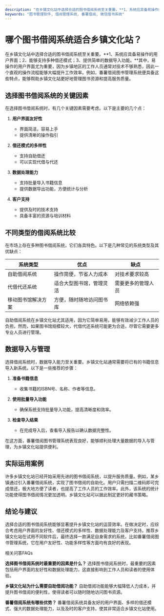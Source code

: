 ```yaml
---
description: "在乡镇文化站中选择合适的图书借阅系统至关重要。**1、系统应具备易操作的用户界面；2、能够支持多种借还模式；3、提供简单的数据导入功能。**其中，易操作的用户界面尤为重要，因为乡镇地区的工作人员通常对技术不够熟悉，因此一个直观的操作流程能够大幅提升工作效率。例如，番薯借阅图书管理系统便具备这些特点，能够帮助乡镇文化站更好地管理图书资源和提高服务质量。"
keywords: "图书管理软件, 借阅管理系统, 番薯借阅, 微信借书系统"
---
```

# 哪个图书借阅系统适合乡镇文化站？

在乡镇文化站中选择合适的图书借阅系统至关重要。**1、系统应具备易操作的用户界面；2、能够支持多种借还模式；3、提供简单的数据导入功能。**其中，易操作的用户界面尤为重要，因为乡镇地区的工作人员通常对技术不够熟悉，因此一个直观的操作流程能够大幅提升工作效率。例如，番薯借阅图书管理系统便具备这些特点，能够帮助乡镇文化站更好地管理图书资源和提高服务质量。

## 选择图书借阅系统的关键因素

在选择图书借阅系统时，有几个关键因素需要考虑。以下是主要的几个点：

1. **用户界面友好性**
   - 界面简洁，容易上手
   - 提供清晰的操作指引

2. **借还模式的多样性**
   - 支持自助借还
   - 可以实现代借与代还

3. **数据处理能力**
   - 支持批量导入书籍信息
   - 提供数据导出功能，方便统计与分析

4. **客户支持**
   - 提供及时的技术支持
   - 具备丰富的资源与培训材料

## 不同类型的借阅系统比较

在市场上存在多种图书借阅系统，它们各具特色。以下是几种常见的系统类型及其优缺点：

| 系统类型         | 优点                         | 缺点                     |
|------------------|------------------------------|--------------------------|
| 自助借阅系统     | 操作简便，节省人力成本     | 对技术要求较高          |
| 代借代还系统     | 适合大型图书馆，管理灵活   | 需要更多的管理人员      |
| 移动图书馆解决方案 | 方便，随时随地访问图书库 | 网络依赖强              |

自助借阅系统在乡镇文化站尤其适用，因为它简单易用，能够有效减少工作人员的负担。然而，如果图书馆规模较大，代借代还系统可能更为合适，尽管它需要更多专业人员进行管理。

## 数据导入与管理

选择借阅系统时，数据导入能力至关重要。乡镇文化站通常需要将已有的书籍信息导入新系统。以下是一些推荐的步骤：

1. **准备书籍信息**
   - 收集书籍的ISBN号、名称、作者等信息。

2. **使用批量导入功能**
   - 确保系统支持批量导入功能，提高清晰度和效率。

3. **检查导入结果**
   - 在完成导入后，查看导入报告以确认数据完整性。

在这方面，番薯借阅图书管理系统表现良好，能够顺利处理大量数据的导入与管理，为乡镇文化站提供便利。

## 实际运用案例

许多乡镇文化站已经开始采用先进的图书借阅系统，以提升服务质量。例如，某乡镇通过引入番薯借阅系统，实现了图书借阅的自助化。用户只需扫描二维码即可完成借还，极大地方便了读者，也提高了工作人员的工作效率。此外，该系统的统计功能使得图书借阅情况更加透明，乡镇文化站可以据此制定更好的藏书策略。

## 结论与建议

选择合适的图书借阅系统能够显著提升乡镇文化站的运营效率。在做决定时，应综合考虑用户界面的友好性、借还模式的多样性、数据处理能力及客户支持。推荐乡镇文化站在试用不同软件后，最终选择一款满足自身需求的系统，比如番薯借阅图书管理系统，它在用户友好性、功能多样性等方面均有良好的表现。

相关问答FAQs

**选择图书借阅系统时最重要的因素是什么？**
选择图书借阅系统时，最重要的因素包括用户界面的友好性和数据处理能力，这直接影响到工作人员和读者的使用体验。

**乡镇文化站为什么需要自助借阅功能？**
自助借阅功能能够大幅降低人力成本，并提升图书借阅的便利性，使得读者可以随时随地访问图书资源。

**番薯借阅系统有哪些优势？**
番薯借阅系统具备友好的用户界面、多样的借还模式、强大的数据处理能力，以及及时的客户支持，使其非常适合乡镇文化站使用。
